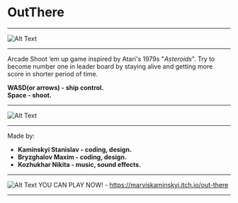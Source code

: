 # OutThere
____
![Alt Text](https://github.com/MarvisClause/OutThere/blob/main/ShowcaseFiles/Outthere_mainMenu.gif)
____
Arcade Shoot ’em up game inspired by Atari's 1979s "*Asteroids*".
Try to become number one in leader board by staying alive and getting more score in shorter period of time.  

**WASD(or arrows) - ship control.**  
**Space - shoot.**
____
![Alt Text](https://github.com/MarvisClause/OutThere/blob/main/ShowcaseFiles/Outthere_fight.gif)
____
Made by:  
- **Kaminskyi Stanislav - coding, design.**  
- **Bryzghalov Maxim - coding, design.**  
- **Kozhukhar Nikita - music, sound effects.**  
____
![Alt Text](https://github.com/MarvisClause/OutThere/blob/main/ShowcaseFiles/Outthere_gameOver.gif) 
YOU CAN PLAY NOW! - https://marviskaminskyi.itch.io/out-there
____
